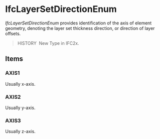 # IfcLayerSetDirectionEnum

_IfcLayerSetDirectionEnum_ provides identification of the axis of element geometry, denoting the layer set thickness direction, or direction of layer offsets.

> HISTORY&nbsp; New Type in IFC2x.

## Items

### AXIS1
Usually x-axis.

### AXIS2
Usually y-axis.

### AXIS3
Usually z-axis.
